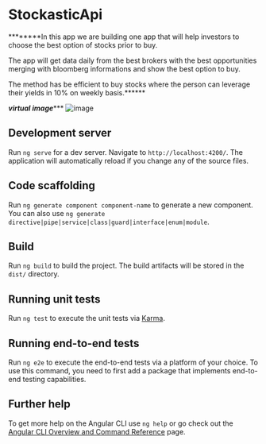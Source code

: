 # StockasticApi

********In this app we are building one app that will help investors to choose the best option of stocks prior to buy.

The app will get data daily from the best brokers with the best opportunities merging with bloomberg informations and show the best option to buy.

The method has be efficient to buy stocks where the person can leverage their yields in 10% on weekly basis.******

*************virtual image****************
![image](https://github.com/danielpedrovs/StochasticApi/assets/64491454/78f1285f-60ac-4363-b97d-d868bc9f62a5)


## Development server

Run `ng serve` for a dev server. Navigate to `http://localhost:4200/`. The application will automatically reload if you change any of the source files.

## Code scaffolding

Run `ng generate component component-name` to generate a new component. You can also use `ng generate directive|pipe|service|class|guard|interface|enum|module`.

## Build

Run `ng build` to build the project. The build artifacts will be stored in the `dist/` directory.

## Running unit tests

Run `ng test` to execute the unit tests via [Karma](https://karma-runner.github.io).

## Running end-to-end tests

Run `ng e2e` to execute the end-to-end tests via a platform of your choice. To use this command, you need to first add a package that implements end-to-end testing capabilities.

## Further help

To get more help on the Angular CLI use `ng help` or go check out the [Angular CLI Overview and Command Reference](https://angular.io/cli) page.

